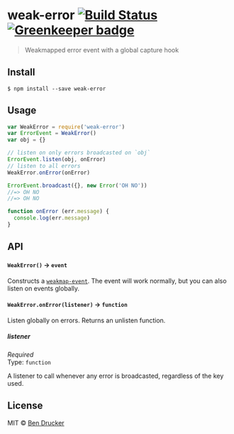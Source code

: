 # weak-error [![Build Status](https://travis-ci.org/bendrucker/weak-error.svg?branch=master)](https://travis-ci.org/bendrucker/weak-error) [![Greenkeeper badge](https://badges.greenkeeper.io/bendrucker/weak-error.svg)](https://greenkeeper.io/)

> Weakmapped error event with a global capture hook


## Install

```
$ npm install --save weak-error
```


## Usage

```js
var WeakError = require('weak-error')
var ErrorEvent = WeakError()
var obj = {}

// listen on only errors broadcasted on `obj`
ErrorEvent.listen(obj, onError)
// listen to all errors
WeakError.onError(onError)

ErrorEvent.broadcast({}, new Error('OH NO'))
//=> OH NO
//=> OH NO

function onError (err.message) {
  console.log(err.message)
}
```

## API

#### `WeakError()` -> `event`

Constructs a [`weakmap-event`](https://github.com/eaze/weakmap-event). The event will work normally, but you can also listen on events globally. 

#### `WeakError.onError(listener)` -> `function`

Listen globally on errors. Returns an unlisten function.

##### listener

*Required*  
Type: `function`

A listener to call whenever any error is broadcasted, regardless of the key used.


## License

MIT © [Ben Drucker](http://bendrucker.me)
